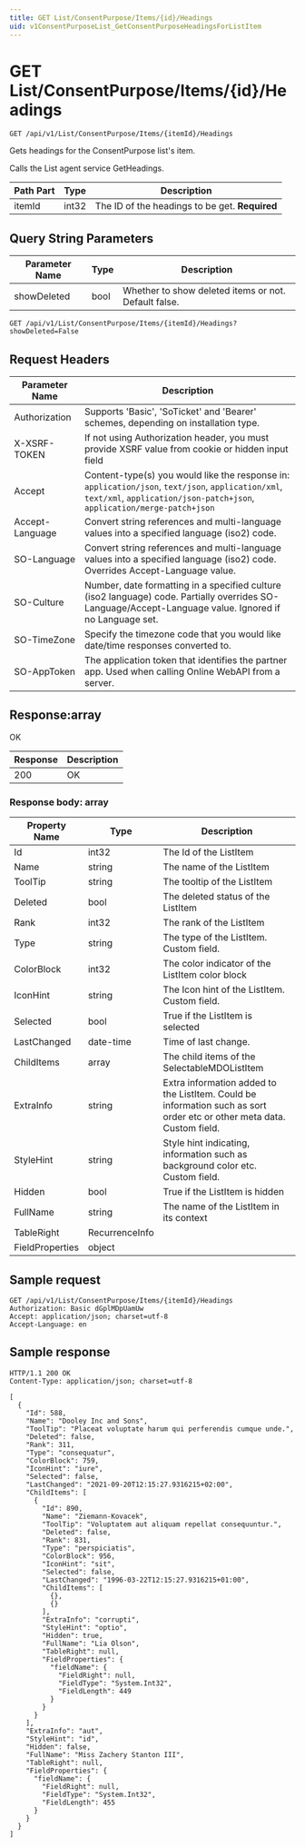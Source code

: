 ```yaml
---
title: GET List/ConsentPurpose/Items/{id}/Headings
uid: v1ConsentPurposeList_GetConsentPurposeHeadingsForListItem
---
```


# GET List/ConsentPurpose/Items/{id}/Headings

```http
GET /api/v1/List/ConsentPurpose/Items/{itemId}/Headings
```

Gets headings for the ConsentPurpose list's item.


Calls the List agent service GetHeadings.





| Path Part | Type | Description |
|-----------|------|-------------|
| itemId | int32 | The ID of the headings to be get. **Required** |


## Query String Parameters

| Parameter Name | Type |  Description |
|----------------|------|--------------|
| showDeleted | bool |  Whether to show deleted items or not. Default false. |

```http
GET /api/v1/List/ConsentPurpose/Items/{itemId}/Headings?showDeleted=False
```


## Request Headers

| Parameter Name | Description |
|----------------|-------------|
| Authorization  | Supports 'Basic', 'SoTicket' and 'Bearer' schemes, depending on installation type. |
| X-XSRF-TOKEN   | If not using Authorization header, you must provide XSRF value from cookie or hidden input field |
| Accept         | Content-type(s) you would like the response in: `application/json`, `text/json`, `application/xml`, `text/xml`, `application/json-patch+json`, `application/merge-patch+json` |
| Accept-Language | Convert string references and multi-language values into a specified language (iso2) code. |
| SO-Language | Convert string references and multi-language values into a specified language (iso2) code. Overrides Accept-Language value. |
| SO-Culture | Number, date formatting in a specified culture (iso2 language) code. Partially overrides SO-Language/Accept-Language value. Ignored if no Language set. |
| SO-TimeZone | Specify the timezone code that you would like date/time responses converted to. |
| SO-AppToken | The application token that identifies the partner app. Used when calling Online WebAPI from a server. |


## Response:array

OK

| Response | Description |
|----------------|-------------|
| 200 | OK |

### Response body: array

| Property Name | Type |  Description |
|----------------|------|--------------|
| Id | int32 | The Id of the ListItem |
| Name | string | The name of the ListItem |
| ToolTip | string | The tooltip of the ListItem |
| Deleted | bool | The deleted status of the ListItem |
| Rank | int32 | The rank of the ListItem |
| Type | string | The type of the ListItem. Custom field. |
| ColorBlock | int32 | The color indicator of the ListItem color block |
| IconHint | string | The Icon hint of the ListItem. Custom field. |
| Selected | bool | True if the ListItem is selected |
| LastChanged | date-time | Time of last change. |
| ChildItems | array | The child items of the SelectableMDOListItem |
| ExtraInfo | string | Extra information added to the ListItem. Could be information such as sort order etc or other meta data. Custom field. |
| StyleHint | string | Style hint indicating, information such as background color etc. Custom field. |
| Hidden | bool | True if the ListItem is hidden |
| FullName | string | The name of the ListItem in its context |
| TableRight | RecurrenceInfo |  |
| FieldProperties | object |  |

## Sample request

```http!
GET /api/v1/List/ConsentPurpose/Items/{itemId}/Headings
Authorization: Basic dGplMDpUamUw
Accept: application/json; charset=utf-8
Accept-Language: en
```

## Sample response

```http_
HTTP/1.1 200 OK
Content-Type: application/json; charset=utf-8

[
  {
    "Id": 588,
    "Name": "Dooley Inc and Sons",
    "ToolTip": "Placeat voluptate harum qui perferendis cumque unde.",
    "Deleted": false,
    "Rank": 311,
    "Type": "consequatur",
    "ColorBlock": 759,
    "IconHint": "iure",
    "Selected": false,
    "LastChanged": "2021-09-20T12:15:27.9316215+02:00",
    "ChildItems": [
      {
        "Id": 890,
        "Name": "Ziemann-Kovacek",
        "ToolTip": "Voluptatem aut aliquam repellat consequuntur.",
        "Deleted": false,
        "Rank": 831,
        "Type": "perspiciatis",
        "ColorBlock": 956,
        "IconHint": "sit",
        "Selected": false,
        "LastChanged": "1996-03-22T12:15:27.9316215+01:00",
        "ChildItems": [
          {},
          {}
        ],
        "ExtraInfo": "corrupti",
        "StyleHint": "optio",
        "Hidden": true,
        "FullName": "Lia Olson",
        "TableRight": null,
        "FieldProperties": {
          "fieldName": {
            "FieldRight": null,
            "FieldType": "System.Int32",
            "FieldLength": 449
          }
        }
      }
    ],
    "ExtraInfo": "aut",
    "StyleHint": "id",
    "Hidden": false,
    "FullName": "Miss Zachery Stanton III",
    "TableRight": null,
    "FieldProperties": {
      "fieldName": {
        "FieldRight": null,
        "FieldType": "System.Int32",
        "FieldLength": 455
      }
    }
  }
]
```